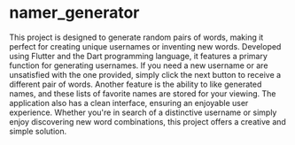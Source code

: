 # namer_generator
This project is designed to generate random pairs of words, making it perfect for creating unique usernames or inventing new words. Developed using Flutter and the Dart programming language, it features a primary function for generating usernames. If you need a new username or are unsatisfied with the one provided, simply click the next button to receive a different pair of words. Another feature is the ability to like generated names, and these lists of favorite names are stored for your viewing. The application also has a clean interface, ensuring an enjoyable user experience. Whether you're in search of a distinctive username or simply enjoy discovering new word combinations, this project offers a creative and simple solution.
